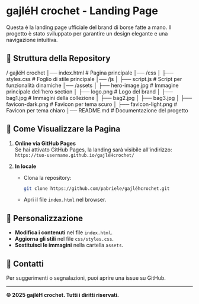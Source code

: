 # gajléH crochet - Landing Page

Questa è la landing page ufficiale del brand di borse fatte a mano. Il progetto è stato sviluppato per garantire un design elegante e una navigazione intuitiva.

## 📂 Struttura della Repository

/ gajléH crochet │── index.html # Pagina principale │── /css │ ├── styles.css # Foglio di stile principale │── /js │ ├── script.js # Script per funzionalità dinamiche │── /assets │ ├── hero-image.jpg # Immagine principale dell'hero section │ ├── logo.png # Logo del brand │ ├── bag1.jpg # Immagini della collezione │ ├── bag2.jpg │ ├── bag3.jpg │ ├── favicon-dark.png # Favicon per tema scuro │ ├── favicon-light.png # Favicon per tema chiaro │── README.md # Documentazione del progetto

## 🚀 Come Visualizzare la Pagina

1. **Online via GitHub Pages**  
   Se hai attivato GitHub Pages, la landing sarà visibile all'indirizzo:  
   `https://tuo-username.github.io/gajléHcrochet/`

2. **In locale**  
   - Clona la repository:  
     ```sh
     git clone https://github.com/pabriele/gajléhcrochet.git
     ```
   - Apri il file `index.html` nel browser.

## 🎨 Personalizzazione

- **Modifica i contenuti** nel file `index.html`.  
- **Aggiorna gli stili** nel file `css/styles.css`.  
- **Sostituisci le immagini** nella cartella `assets`.  

## 📩 Contatti

Per suggerimenti o segnalazioni, puoi aprire una issue su GitHub.

---

**© 2025 gajléH crochet. Tutti i diritti riservati.**
